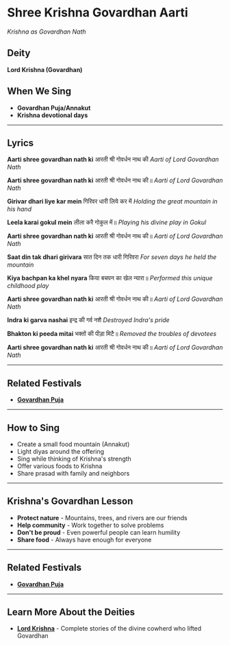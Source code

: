 # Shree Krishna Govardhan Aarti
*Krishna as Govardhan Nath*

## Deity
**Lord Krishna (Govardhan)**

## When We Sing
- **Govardhan Puja/Annakut**
- **Krishna devotional days**

---

## Lyrics

**Aarti shree govardhan nath ki**
आरती श्री गोवर्धन नाथ की
*Aarti of Lord Govardhan Nath*

**Aarti shree govardhan nath ki**
आरती श्री गोवर्धन नाथ की॥
*Aarti of Lord Govardhan Nath*

**Girivar dhari liye kar mein**
गिरिवर धारी लिये कर में
*Holding the great mountain in his hand*

**Leela karai gokul mein**
लीला करै गोकुल में॥
*Playing his divine play in Gokul*

**Aarti shree govardhan nath ki**
आरती श्री गोवर्धन नाथ की॥
*Aarti of Lord Govardhan Nath*

**Saat din tak dhari girivara**
सात दिन तक धारी गिरिवरा
*For seven days he held the mountain*

**Kiya bachpan ka khel nyara**
किया बचपन का खेल न्यारा॥
*Performed this unique childhood play*

**Aarti shree govardhan nath ki**
आरती श्री गोवर्धन नाथ की॥
*Aarti of Lord Govardhan Nath*

**Indra ki garva nashai**
इन्द्र की गर्व नशै
*Destroyed Indra's pride*

**Bhakton ki peeda mitai**
भक्तों की पीड़ा मिटै॥
*Removed the troubles of devotees*

**Aarti shree govardhan nath ki**
आरती श्री गोवर्धन नाथ की॥
*Aarti of Lord Govardhan Nath*

---

## Related Festivals

- **[Govardhan Puja](../section1-festivals/13-govardhan-puja.md)**

---

## How to Sing
- Create a small food mountain (Annakut)
- Light diyas around the offering
- Sing while thinking of Krishna's strength
- Offer various foods to Krishna
- Share prasad with family and neighbors

---

## Krishna's Govardhan Lesson
- **Protect nature** - Mountains, trees, and rivers are our friends
- **Help community** - Work together to solve problems
- **Don't be proud** - Even powerful people can learn humility
- **Share food** - Always have enough for everyone

---

## Related Festivals

- **[Govardhan Puja](../section1-festivals/13-govardhan-puja.md)**

---

## Learn More About the Deities

- **[Lord Krishna](../section3-deities/04-lord-krishna.md)** - Complete stories of the divine cowherd who lifted Govardhan